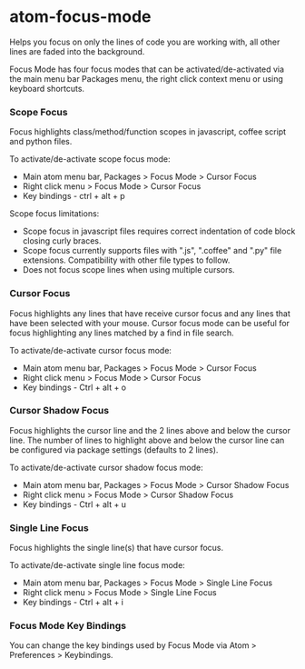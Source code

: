 # atom-focus-mode

Helps you focus on only the lines of code you are working with, all other lines are faded into the background.

Focus Mode has four focus modes that can be activated/de-activated via the main menu bar Packages menu, the right click context menu or using keyboard shortcuts.

### Scope Focus

Focus highlights class/method/function scopes in javascript, coffee script and python files.

To activate/de-activate scope focus mode:

* Main atom menu bar, Packages > Focus Mode > Cursor Focus
* Right click menu > Focus Mode > Cursor Focus
* Key bindings - ctrl + alt + p

Scope focus limitations:

* Scope focus in javascript files requires correct indentation of code block closing curly braces.
* Scope focus currently supports files with ".js", ".coffee" and ".py" file extensions. Compatibility with other file types to follow.
* Does not focus scope lines when using multiple cursors.


### Cursor Focus

Focus highlights any lines that have receive cursor focus and any lines that have been selected with your mouse.
Cursor focus mode can be useful for focus highlighting any lines matched by a find in file search.

To activate/de-activate cursor focus mode:

* Main atom menu bar, Packages > Focus Mode > Cursor Focus
* Right click menu > Focus Mode > Cursor Focus
* Key bindings - Ctrl + alt + o


### Cursor Shadow Focus

Focus highlights the cursor line and the 2 lines above and below the cursor line. The number of lines to highlight above and below the cursor line can be configured via package settings (defaults to 2 lines).

To activate/de-activate cursor shadow focus mode:

* Main atom menu bar, Packages > Focus Mode > Cursor Shadow Focus
* Right click menu > Focus Mode > Cursor Shadow Focus
* Key bindings - Ctrl + alt + u


### Single Line Focus

Focus highlights the single line(s) that have cursor focus.

To activate/de-activate single line focus mode:

* Main atom menu bar, Packages > Focus Mode > Single Line Focus
* Right click menu > Focus Mode > Single Line Focus
* Key bindings - Ctrl + alt + i


### Focus Mode Key Bindings

You can change the key bindings used by Focus Mode via Atom > Preferences > Keybindings.
